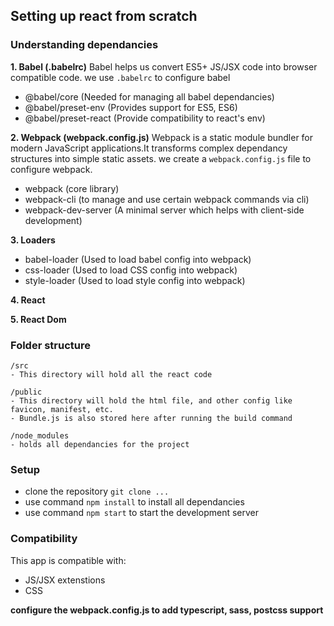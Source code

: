 ## Setting up react from scratch


### Understanding dependancies
**1. Babel (.babelrc)**
Babel helps us convert ES5+ JS/JSX code into browser compatible code. we use `.babelrc` to configure babel
- @babel/core (Needed for managing all babel dependancies)
- @babel/preset-env (Provides support for ES5, ES6)
- @babel/preset-react (Provide compatibility to react's env)

**2. Webpack (webpack.config.js)**
Webpack is a static module bundler for modern JavaScript applications.It transforms complex dependancy structures into simple static assets. we create a `webpack.config.js` file to configure webpack.
- webpack (core library)
- webpack-cli (to manage and use certain webpack commands via cli)
- webpack-dev-server (A minimal server which helps with client-side development)

**3. Loaders**
- babel-loader (Used to load babel config into webpack)
- css-loader (Used to load CSS config into webpack)
- style-loader (Used to load style config into webpack)

**4. React**

**5. React Dom**

### Folder structure

    /src
    - This directory will hold all the react code

    /public
    - This directory will hold the html file, and other config like favicon, manifest, etc.
    - Bundle.js is also stored here after running the build command

    /node_modules
    - holds all dependancies for the project


### Setup

- clone the repository `git clone ...`
- use command `npm install` to install all dependancies
- use command `npm start` to start the development server

### Compatibility

This app is compatible with:
- JS/JSX extenstions
- CSS

**configure the webpack.config.js to add typescript, sass, postcss support**